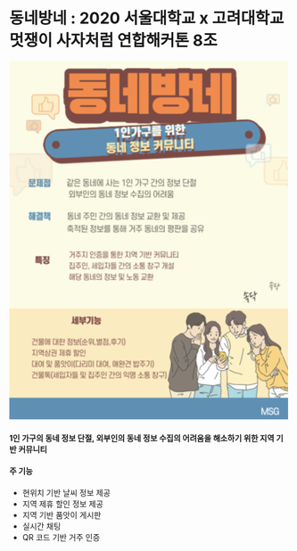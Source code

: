 # 동네방네 : 2020 서울대학교 x 고려대학교 멋쟁이 사자처럼 연합해커톤 8조

<img src='img/poster.png' width='500px'>

#### 1인 가구의 동네 정보 단절, 외부인의 동네 정보 수집의 어려움을 해소하기 위한 지역 기반 커뮤니티
#### 주 기능 
- 현위치 기반 날씨 정보 제공
- 지역 제휴 할인 정보 제공
- 지역 기반 품앗이 게시판
- 실시간 채팅
- QR 코드 기반 거주 인증
